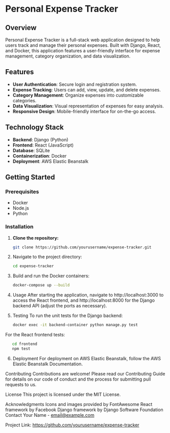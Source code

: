 
# Personal Expense Tracker

## Overview
Personal Expense Tracker is a full-stack web application designed to help users track and manage their personal expenses. Built with Django, React, and Docker, this application features a user-friendly interface for expense management, category organization, and data visualization.

## Features
- **User Authentication**: Secure login and registration system.
- **Expense Tracking**: Users can add, view, update, and delete expenses.
- **Category Management**: Organize expenses into customizable categories.
- **Data Visualization**: Visual representation of expenses for easy analysis.
- **Responsive Design**: Mobile-friendly interface for on-the-go access.

## Technology Stack
- **Backend**: Django (Python)
- **Frontend**: React (JavaScript)
- **Database**: SQLite
- **Containerization**: Docker
- **Deployment**: AWS Elastic Beanstalk

## Getting Started

### Prerequisites
- Docker
- Node.js
- Python

### Installation

1. **Clone the repository:**
   ```sh
   git clone https://github.com/yourusername/expense-tracker.git

2. Navigate to the project directory:
   ```sh
   cd expense-tracker

3. Build and run the Docker containers:
   ```sh
   docker-compose up --build

4. Usage
After starting the application, navigate to http://localhost:3000 to access the React frontend, and http://localhost:8000 for the Django backend API (adjust the ports as necessary).

5. Testing
To run the unit tests for the Django backend:
   ```sh
   docker exec -it backend-container python manage.py test
   
For the React frontend tests:
   ```sh
      cd frontend
      npm test
```
6. Deployment
For deployment on AWS Elastic Beanstalk, follow the AWS Elastic Beanstalk Documentation.

Contributing
Contributions are welcome! Please read our Contributing Guide for details on our code of conduct and the process for submitting pull requests to us.

License
This project is licensed under the MIT License.

Acknowledgments
Icons and images provided by FontAwesome
React framework by Facebook
Django framework by Django Software Foundation
Contact
Your Name - email@example.com

Project Link: https://github.com/yourusername/expense-tracker
